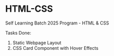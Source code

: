 # HTML-CSS
Self Learning Batch 2025 Program - HTML &amp; CSS

Tasks Done: 
1) Static Webpage Layout
2) CSS Card Component with Hover Effects